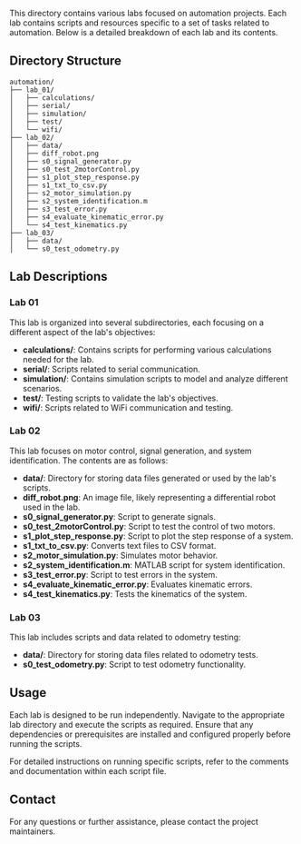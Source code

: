This directory contains various labs focused on automation projects. Each lab contains scripts and resources specific to a set of tasks related to automation. Below is a detailed breakdown of each lab and its contents.

## Directory Structure

```
automation/
├── lab_01/
│   ├── calculations/
│   ├── serial/
│   ├── simulation/
│   ├── test/
│   └── wifi/
├── lab_02/
│   ├── data/
│   ├── diff_robot.png
│   ├── s0_signal_generator.py
│   ├── s0_test_2motorControl.py
│   ├── s1_plot_step_response.py
│   ├── s1_txt_to_csv.py
│   ├── s2_motor_simulation.py
│   ├── s2_system_identification.m
│   ├── s3_test_error.py
│   ├── s4_evaluate_kinematic_error.py
│   └── s4_test_kinematics.py
├── lab_03/
│   ├── data/
│   └── s0_test_odometry.py
```

## Lab Descriptions

### Lab 01

This lab is organized into several subdirectories, each focusing on a different aspect of the lab's objectives:

- **calculations/**: Contains scripts for performing various calculations needed for the lab.
- **serial/**: Scripts related to serial communication.
- **simulation/**: Contains simulation scripts to model and analyze different scenarios.
- **test/**: Testing scripts to validate the lab's objectives.
- **wifi/**: Scripts related to WiFi communication and testing.

### Lab 02

This lab focuses on motor control, signal generation, and system identification. The contents are as follows:

- **data/**: Directory for storing data files generated or used by the lab's scripts.
- **diff_robot.png**: An image file, likely representing a differential robot used in the lab.
- **s0_signal_generator.py**: Script to generate signals.
- **s0_test_2motorControl.py**: Script to test the control of two motors.
- **s1_plot_step_response.py**: Script to plot the step response of a system.
- **s1_txt_to_csv.py**: Converts text files to CSV format.
- **s2_motor_simulation.py**: Simulates motor behavior.
- **s2_system_identification.m**: MATLAB script for system identification.
- **s3_test_error.py**: Script to test errors in the system.
- **s4_evaluate_kinematic_error.py**: Evaluates kinematic errors.
- **s4_test_kinematics.py**: Tests the kinematics of the system.

### Lab 03

This lab includes scripts and data related to odometry testing:

- **data/**: Directory for storing data files related to odometry tests.
- **s0_test_odometry.py**: Script to test odometry functionality.

## Usage

Each lab is designed to be run independently. Navigate to the appropriate lab directory and execute the scripts as required. Ensure that any dependencies or prerequisites are installed and configured properly before running the scripts.

For detailed instructions on running specific scripts, refer to the comments and documentation within each script file.

## Contact

For any questions or further assistance, please contact the project maintainers.